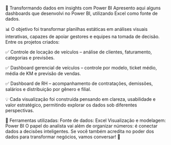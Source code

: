 🚀 Transformando dados em insights com Power BI
Apresento aqui alguns dashboards que desenvolvi no Power BI, utilizando Excel como fonte de dados.

📊 O objetivo foi transformar planilhas estáticas em análises visuais interativas, capazes de apoiar gestores e equipes na tomada de decisão.
Entre os projetos criados:

 ✅ Controle de locação de veículos – análise de clientes, faturamento, categorias e previsões.
 
 ✅ Dashboard gerencial de veículos – controle por modelo, ticket médio, média de KM e previsão de vendas.
 
 ✅ Dashboard de RH – acompanhamento de contratações, demissões, salários e distribuição por gênero e filial.
 
💡 Cada visualização foi construída pensando em clareza, usabilidade e valor estratégico, permitindo explorar os dados sob diferentes perspectivas.

🔎 Ferramentas utilizadas:
Fonte de dados: Excel
Visualização e modelagem: Power BI
O papel do analista vai além de organizar números: é conectar dados a decisões inteligentes.
Se você também acredita no poder dos dados para transformar negócios, vamos conversar! 🚀
